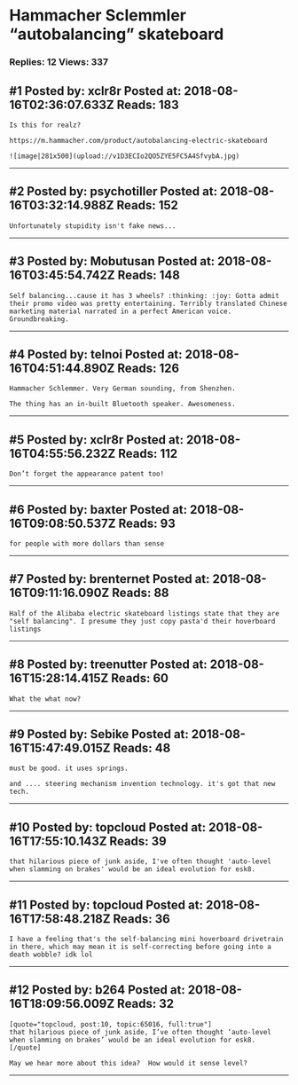 # Hammacher Sclemmler “autobalancing” skateboard

### Replies: 12 Views: 337

## \#1 Posted by: xclr8r Posted at: 2018-08-16T02:36:07.633Z Reads: 183

```
Is this for realz?

https://m.hammacher.com/product/autobalancing-electric-skateboard

![image|281x500](upload://v1D3ECIo2QO5ZYE5FC5A4SfvybA.jpg)
```

---
## \#2 Posted by: psychotiller Posted at: 2018-08-16T03:32:14.988Z Reads: 152

```
Unfortunately stupidity isn't fake news...
```

---
## \#3 Posted by: Mobutusan Posted at: 2018-08-16T03:45:54.742Z Reads: 148

```
Self balancing...cause it has 3 wheels? :thinking: :joy: Gotta admit their promo video was pretty entertaining. Terribly translated Chinese marketing material narrated in a perfect American voice. Groundbreaking.
```

---
## \#4 Posted by: telnoi Posted at: 2018-08-16T04:51:44.890Z Reads: 126

```
Hammacher Schlemmer. Very German sounding, from Shenzhen.

The thing has an in-built Bluetooth speaker. Awesomeness.
```

---
## \#5 Posted by: xclr8r Posted at: 2018-08-16T04:55:56.232Z Reads: 112

```
Don’t forget the appearance patent too!
```

---
## \#6 Posted by: baxter Posted at: 2018-08-16T09:08:50.537Z Reads: 93

```
for people with more dollars than sense
```

---
## \#7 Posted by: brenternet Posted at: 2018-08-16T09:11:16.090Z Reads: 88

```
Half of the Alibaba electric skateboard listings state that they are "self balancing". I presume they just copy pasta'd their hoverboard listings
```

---
## \#8 Posted by: treenutter Posted at: 2018-08-16T15:28:14.415Z Reads: 60

```
What the what now?
```

---
## \#9 Posted by: Sebike Posted at: 2018-08-16T15:47:49.015Z Reads: 48

```
must be good. it uses springs. 

and .... steering mechanism invention technology. it's got that new tech.
```

---
## \#10 Posted by: topcloud Posted at: 2018-08-16T17:55:10.143Z Reads: 39

```
that hilarious piece of junk aside, I've often thought 'auto-level when slamming on brakes' would be an ideal evolution for esk8.
```

---
## \#11 Posted by: topcloud Posted at: 2018-08-16T17:58:48.218Z Reads: 36

```
I have a feeling that's the self-balancing mini hoverboard drivetrain in there, which may mean it is self-correcting before going into a death wobble? idk lol
```

---
## \#12 Posted by: b264 Posted at: 2018-08-16T18:09:56.009Z Reads: 32

```
[quote="topcloud, post:10, topic:65016, full:true"]
that hilarious piece of junk aside, I’ve often thought ‘auto-level when slamming on brakes’ would be an ideal evolution for esk8.
[/quote]

May we hear more about this idea?  How would it sense level?
```

---
